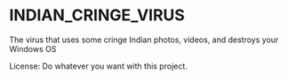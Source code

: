 # INDIAN_CRINGE_VIRUS
The virus that uses some cringe Indian photos, videos, and destroys your Windows OS


License: Do whatever you want with this project.
